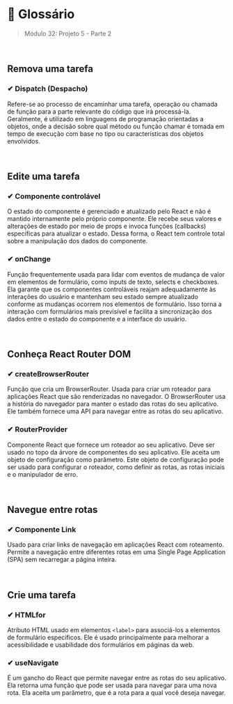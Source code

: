 # 📌 Glossário
> Módulo 32: Projeto 5 - Parte 2

<br>

## Remova uma tarefa
### ✔ Dispatch (Despacho)
Refere-se ao processo de encaminhar uma tarefa, operação ou chamada de função para a parte relevante do código que irá processá-la. Geralmente, é utilizado em linguagens de programação orientadas a objetos, onde a decisão sobre qual método ou função chamar é tomada em tempo de execução com base no tipo ou características dos objetos envolvidos.

<br>

## Edite uma tarefa
### ✔ Componente controlável
O estado do componente é gerenciado e atualizado pelo React e não é mantido internamente pelo próprio componente. Ele recebe seus valores e alterações de estado por meio de props e invoca funções (callbacks) específicas para atualizar o estado. Dessa forma, o React tem controle total sobre a manipulação dos dados do componente. 

### ✔ onChange
Função frequentemente usada para lidar com eventos de mudança de valor em elementos de formulário, como inputs de texto, selects e checkboxes. Ela garante que os componentes controláveis reajam adequadamente às interações do usuário e mantenham seu estado sempre atualizado conforme as mudanças ocorrem nos elementos de formulário. Isso torna a interação com formulários mais previsível e facilita a sincronização dos dados entre o estado do componente e a interface do usuário.

<br>

## Conheça React Router DOM
### ✔ createBrowserRouter
Função que cria um BrowserRouter. Usada para criar um roteador para aplicações React que são renderizadas no navegador. O BrowserRouter usa a história do navegador para manter o estado das rotas do seu aplicativo. Ele também fornece uma API para navegar entre as rotas do seu aplicativo.

### ✔ RouterProvider
Componente React que fornece um roteador ao seu aplicativo. Deve ser usado no topo da árvore de componentes do seu aplicativo. Ele aceita um objeto de configuração como parâmetro. Este objeto de configuração pode ser usado para configurar o roteador, como definir as rotas, as rotas iniciais e o manipulador de erro.

<br>

## Navegue entre rotas
### ✔ Componente Link
Usado para criar links de navegação em aplicações React com roteamento. Permite a navegação entre diferentes rotas em uma Single Page Application (SPA) sem recarregar a página inteira.

<br>

## Crie uma tarefa 
### ✔ HTMLfor
Atributo HTML usado em elementos ``<label>`` para associá-los a elementos de formulário específicos. Ele é usado principalmente para melhorar a acessibilidade e usabilidade dos formulários em páginas da web.

### ✔ useNavigate
É um gancho do React que permite navegar entre as rotas do seu aplicativo. Ela retorna uma função que pode ser usada para navegar para uma nova rota. Ela aceita um parâmetro, que é a rota para a qual você deseja navegar.